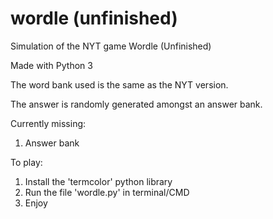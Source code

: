 # wordle (unfinished)
Simulation of the NYT game Wordle (Unfinished)

Made with Python 3 

The word bank used is the same as the NYT version. 

The answer is randomly generated amongst an answer bank.

Currently missing:
1. Answer bank

To play:
1. Install the 'termcolor' python library
2. Run the file 'wordle.py' in terminal/CMD
3. Enjoy
